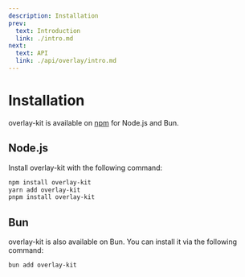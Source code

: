 ```yaml
---
description: Installation
prev:
  text: Introduction
  link: ./intro.md
next:
  text: API
  link: ./api/overlay/intro.md
---
```


# Installation

overlay-kit is available on [npm](https://npmjs.com/package/overlay-kit) for Node.js and Bun.

## Node.js

Install overlay-kit with the following command:

```sh
npm install overlay-kit
yarn add overlay-kit
pnpm install overlay-kit
```

## Bun

overlay-kit is also available on Bun. You can install it via the following command:

```sh
bun add overlay-kit
```
